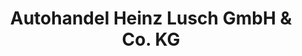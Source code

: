 ---
title: "Autohandel Heinz Lusch GmbH & Co. KG"
url: /wuppertal/autohandel-heinz-lusch-gmbh-und-co-kg/
shop: Autoteile
---